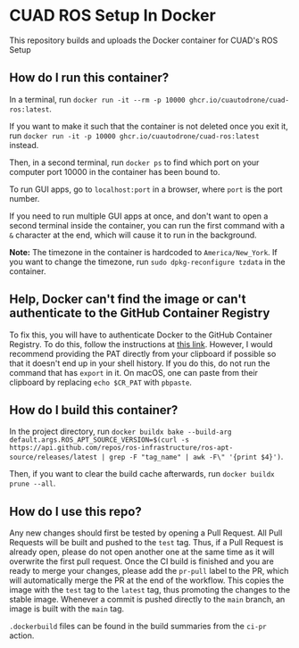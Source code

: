# CUAD ROS Setup In Docker

This repository builds and uploads the Docker container for CUAD's ROS Setup

## How do I run this container?

In a terminal, run `docker run -it --rm -p 10000 ghcr.io/cuautodrone/cuad-ros:latest`.

If you want to make it such that the container is not deleted once you exit it, run `docker run -it -p 10000 ghcr.io/cuautodrone/cuad-ros:latest` instead.

Then, in a second terminal, run `docker ps` to find which port on your computer port 10000 in the container has been bound to.

To run GUI apps, go to `localhost:port` in a browser, where `port` is the port number.

If you need to run multiple GUI apps at once, and don't want to open a second terminal inside the container, you can run the first command with a `&` character at the end, which will cause it to run in the background.

**Note:** The timezone in the container is hardcoded to `America/New_York`. If you want to change the timezone, run `sudo dpkg-reconfigure tzdata` in the container.

## Help, Docker can't find the image or can't authenticate to the GitHub Container Registry

To fix this, you will have to authenticate Docker to the GitHub Container Registry. To do this, follow the instructions at [this link](https://docs.github.com/en/packages/working-with-a-github-packages-registry/working-with-the-container-registry#authenticating-with-a-personal-access-token-classic). However, I would recommend providing the PAT directly from your clipboard if possible so that it doesn't end up in your shell history. If you do this, do not run the command that has `export` in it. On macOS, one can paste from their clipboard by replacing `echo $CR_PAT` with `pbpaste`.

## How do I build this container?

In the project directory, run `docker buildx bake --build-arg default.args.ROS_APT_SOURCE_VERSION=$(curl -s https://api.github.com/repos/ros-infrastructure/ros-apt-source/releases/latest | grep -F "tag_name" | awk -F\" '{print $4}')`.

Then, if you want to clear the build cache afterwards, run `docker buildx prune --all`.

## How do I use this repo?

Any new changes should first be tested by opening a Pull Request. All Pull Requests will be built and pushed to the `test` tag. Thus, if a Pull Request is already open, please do not open another one at the same time as it will overwrite the first pull request. Once the CI build is finished and you are ready to merge your changes, please add the `pr-pull` label to the PR, which will automatically merge the PR at the end of the workflow. This copies the image with the `test` tag to the `latest` tag, thus promoting the changes to the stable image. Whenever a commit is pushed directly to the `main` branch, an image is built with
the `main` tag.

`.dockerbuild` files can be found in the build summaries from the `ci-pr` action.
